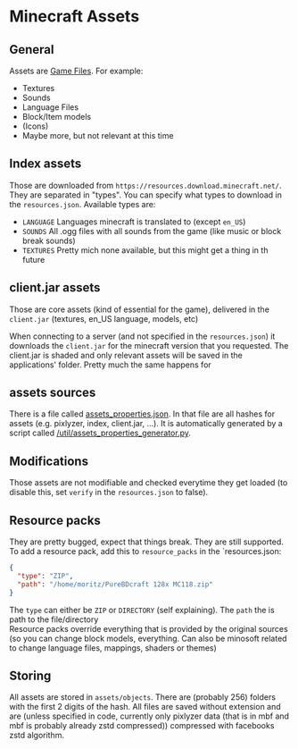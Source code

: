 # Minecraft Assets

## General

Assets are [Game Files](https://wiki.vg/Game_files). For example:

- Textures
- Sounds
- Language Files
- Block/Item models
- (Icons)
- Maybe more, but not relevant at this time

## Index assets

Those are downloaded from `https://resources.download.minecraft.net/`. They are separated in "types". You can specify what types to download in the `resources.json`. Available types are:

- `LANGUAGE` Languages minecraft is translated to (except `en_US`)
- `SOUNDS` All .ogg files with all sounds from the game (like music or block break sounds)
- `TEXTURES` Pretty mich none available, but this might get a thing in th future

## client.jar assets

Those are core assets (kind of essential for the game), delivered in the `client.jar` (textures, en_US language, models, etc)

When connecting to a server (and not specified in the `resources.json`) it downloads the `client.jar` for the minecraft version that you requested. The client.jar is shaded and only relevant assets will be saved in the applications' folder. Pretty much the same happens for

## assets sources

There is a file called [assets_properties.json](/src/main/resources/assets/minosoft/mapping/assets_properties.json). In that file are all hashes for assets (e.g. pixlyzer, index, client.jar, ...). It is automatically generated by a script called
[/util/assets_properties_generator.py]().

## Modifications

Those assets are not modifiable and checked everytime they get loaded (to disable this, set `verify` in the `resources.json` to false).

## Resource packs

They are pretty bugged, expect that things break. They are still supported. To add a resource pack, add this to `resource_packs` in the `resources.json:

```json
{
  "type": "ZIP",
  "path": "/home/moritz/PureBDcraft 128x MC118.zip"
}
```

The `type` can either be `ZIP` or `DIRECTORY` (self explaining). The `path` the is path to the file/directory  
Resource packs override everything that is provided by the original sources (so you can change block models, everything. Can also be minosoft related to change language files, mappings, shaders or themes)

## Storing

All assets are stored in `assets/objects`. There are (probably 256) folders with the first 2 digits of the hash. All files are saved without extension and are (unless specified in code, currently only pixlyzer data (that is in mbf and mbf is probably already zstd compressed))
compressed with facebooks zstd algorithm.
